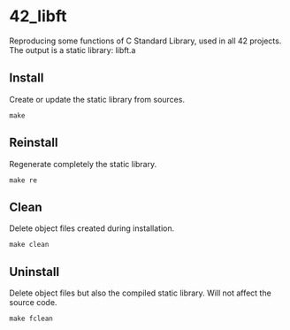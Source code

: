 # 42_libft
Reproducing some functions of C Standard Library, used in all 42 projects.
The output is a static library: libft.a

## Install
Create or update the static library from sources.

`make`

## Reinstall
Regenerate completely the static library.

`make re`

## Clean
Delete object files created during installation.

`make clean`

## Uninstall
Delete object files but also the compiled static library.
Will not affect the source code.

`make fclean`
